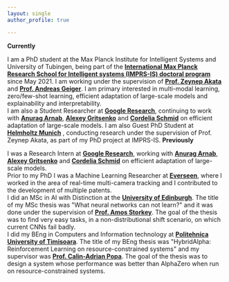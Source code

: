 ```yaml
---
layout: single
author_profile: true

---
```

**Currently**

I am a PhD student at the Max Planck Institute for Intelligent Systems and University of Tubingen, being part of the **[International Max Planck Research School for Intelligent systems (IMPRS-IS) doctoral program](https://imprs.is.mpg.de/)** since May 2021. I am working under the supervision of **[Prof. Zeynep Akata](https://eml-unitue.de/people/zeynep-akata)** and **[Prof. Andreas Geiger](http://www.cvlibs.net/)**. I am primary interested in multi-modal learning, zero/few-shot learning, efficient adaptation of large-scale models and explainability and interpretability.\
I am also a Student Researcher at **[Google Research](https://research.google/teams/perception/)**, continuing to work with **[Anurag Arnab](https://anuragarnab.github.io/)**, **[Alexey Gritsenko](https://scholar.google.nl/citations?user=zTy9cUwAAAAJ&hl=en)**  and **[Cordelia Schmid](https://www.di.ens.fr/willow/people_webpages/cordelia/)** on efficient adaptation of large-scale models.
I am also Guest PhD Student at **[Helmholtz Munich](https://www.helmholtz-munich.de/en)** , conducting research under the supervision of Prof. Zeynep Akata, as part of my PhD project at IMPRS-IS.
**Previously**

I was a Research Intern at **[Google Research](https://research.google/teams/perception/)**, working with **[Anurag Arnab](https://anuragarnab.github.io/)**, **[Alexey Gritsenko](https://scholar.google.nl/citations?user=zTy9cUwAAAAJ&hl=en)**  and **[Cordelia Schmid](https://www.di.ens.fr/willow/people_webpages/cordelia/)** on efficient adaptation of large-scale models.\
Prior to my PhD I was a Machine Learning Researcher at **[Everseen](https://everseen.com/)**, where I worked in the area of real-time multi-camera tracking and I contributed to the development of multiple patents.\
I did an MSc in AI with Distinction at the **[University of Edinburgh](https://www.ed.ac.uk/)**. The title of my MSc thesis was "What neural networks can not learn?" and it was done under the supervision of **[Prof. Amos Storkey](https://www.bayeswatch.com/)**. The goal of the thesis was to find very easy tasks, in a non-distributional shift scenario, on which current CNNs fail badly.\
I did my BEng in Computers and Information technology at **[Politehnica University of Timisoara](https://www.upt.ro/Universitatea-Politehnica-Timisoara_en.html)**. The title of my BEng thesis was "HybridAlpha: Reinforcement Learning on resource-constrained systems" and my supervisor was **[Prof. Calin-Adrian Popa](https://sites.google.com/site/popacalinadrian/)**. The goal of the thesis was to design a system whose performance was better than AlphaZero when run on resource-constrained systems.

